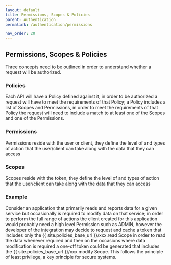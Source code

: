 ```yaml
---
layout: default
title: Permissions, Scopes & Policies
parent: Authentication
permalink: /authentication/permissions

nav_order: 20
---
```


## Permissions, Scopes & Policies

Three concepts need to be outlined in order to understand whether a request will be authorized.

### Policies

Each API will have a Policy defined against it, in order to be authorized a request will have to meet the requirements of that Policy; a Policy includes a list of Scopes and Permissions, in order to meet the requirements of that Policy the request will need to include a match to at least one of the Scopes and one of the Permissions.

### Permissions

Permissions reside with the user or client, they define the level of and types of action that the user/client can take along with the data that they can access

### Scopes

Scopes reside with the token, they define the level of and types of action that the user/client can take along with the data that they can access

### Example

Consider an application that primarily reads and reports data for a given service but occasionally is required to modify data on that service; in order to perform the full range of actions the client created for this application would probably need a high level Permission such as ADMIN, however the developer of the integration may decide to request and cache a token that includes only the {{ site.policies_base_url }}/xxx.read Scope in order to read the data whenever required and then on the occasions where data modification is required a one-off token could be generated that includes the {{ site.policies_base_url }}/xxx.modify Scope. This follows the principle of least privilege, a key principle for secure systems.